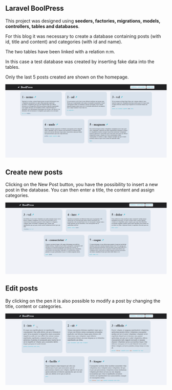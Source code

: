 
## Laravel BoolPress


This project was designed using <b>seeders, factories, migrations, models, controllers, tables and databases</b>.

For this blog it was necessary to create a database containing posts (with id, title and content) and categories (with id and name).

The two tables have been linked with a relation n:m.

In this case a test database was created by inserting fake data into the tables.

Only the last 5 posts created are shown on the homepage.

 ![](screenshot.png)


## Create new posts


Clicking on the New Post button, you have the possibility to insert a new post in the database.
You can then enter a title, the content and assign categories.


  ![](boolpress-gif.gif)

## Edit posts


By clicking on the pen it is also possible to modify a post by changing the title, content or categories.

  ![](boolpress2-gif.gif)
